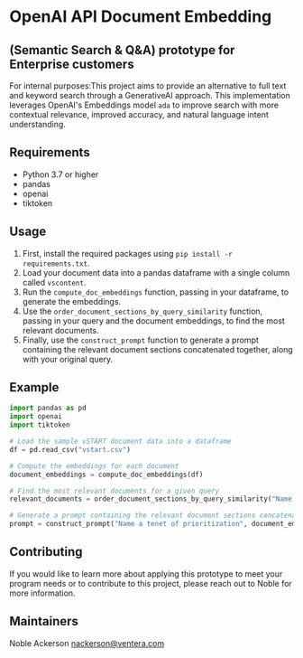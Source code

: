 # OpenAI API Document Embedding

## (Semantic Search & Q&A) prototype for Enterprise customers

For internal purposes:This project aims to provide an alternative to full text and keyword search through a GenerativeAI approach. This implementation leverages OpenAI's Embeddings model `ada` to improve search with more contextual relevance, improved accuracy, and natural language intent understanding.

## Requirements

- Python 3.7 or higher
- pandas
- openai
- tiktoken

## Usage

1. First, install the required packages using `pip install -r requirements.txt`.
2. Load your document data into a pandas dataframe with a single column called `vscontent`.
3. Run the `compute_doc_embeddings` function, passing in your dataframe, to generate the embeddings.
4. Use the `order_document_sections_by_query_similarity` function, passing in your query and the document embeddings, to find the most relevant documents.
5. Finally, use the `construct_prompt` function to generate a prompt containing the relevant document sections concatenated together, along with your original query.

## Example

```python
import pandas as pd
import openai
import tiktoken

# Load the sample vSTART document data into a dataframe
df = pd.read_csv("vstart.csv")

# Compute the embeddings for each document
document_embeddings = compute_doc_embeddings(df)

# Find the most relevant documents for a given query
relevant_documents = order_document_sections_by_query_similarity("Name a tenet of prioritization", document_embeddings)

# Generate a prompt containing the relevant document sections concatenated together, along with your original query
prompt = construct_prompt("Name a tenet of prioritization", document_embeddings, df)

```

## Contributing

If you would like to learn more about applying this prototype to meet your program needs or to contribute to this project, please reach out to Noble for more information.

## Maintainers

Noble Ackerson nackerson@ventera.com
